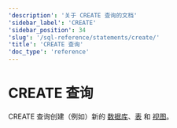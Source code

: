```yaml
---
'description': '关于 CREATE 查询的文档'
'sidebar_label': 'CREATE'
'sidebar_position': 34
'slug': '/sql-reference/statements/create/'
'title': 'CREATE 查询'
'doc_type': 'reference'
---
```



# CREATE 查询

CREATE 查询创建（例如）新的 [数据库](/sql-reference/statements/create/database.md)、[表](/sql-reference/statements/create/table.md) 和 [视图](/sql-reference/statements/create/view.md)。
